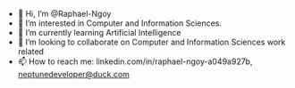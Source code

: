 - 👋 Hi, I’m @Raphael-Ngoy
- 👀 I’m interested in Computer and Information Sciences.
- 🌱 I’m currently learning Artificial Intelligence
- 💞️ I’m looking to collaborate on Computer and Information Sciences work related
- 📫 How to reach me: linkedin.com/in/raphael-ngoy-a049a927b, neptunedeveloper@duck.com

<!---
Raphael-Ngoy/Raphael-Ngoy is a ✨ special ✨ repository because its `README.md` (this file) appears on your GitHub profile.
You can click the Preview link to take a look at your changes.
--->
